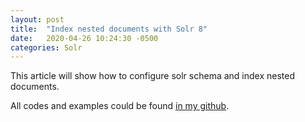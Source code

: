 ```yaml
---
layout: post
title:  "Index nested documents with Solr 8"
date:   2020-04-26 10:24:30 -0500
categories: Solr
---
```

This article will show how to configure solr schema and index nested documents.

All codes and examples could be found [in my github](https://github.com/lenguyenhaohiep/solr8-nested-documents).
